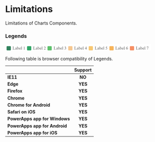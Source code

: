 # Limitations

Limitations of Charts Components.

### Legends 

![Legends](images/legends.png)

Following table is browser compatibility of Legends.

|                               | Support |
| :---------------------------- | :-----: |
| **IE11**                      | **NO**  |
| **Edge**                      | **YES** |
| **Firefox**                   | **YES** |
| **Chrome**                    | **YES** |
| **Chrome for Android**        | **YES** |
| **Safari on iOS**             | **YES** |
| **PowerApps app for Windows** | **YES** |
| **PowerApps app for Android** | **YES** |
| **PowerApps app for iOS**     | **YES** |

